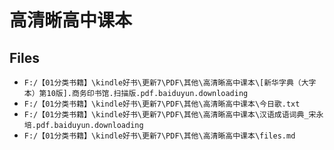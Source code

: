 # 高清晰高中课本

## Files

- `F:/【01分类书籍】\kindle好书\更新7\PDF\其他\高清晰高中课本\[新华字典（大字本）第10版].商务印书馆.扫描版.pdf.baiduyun.downloading`
- `F:/【01分类书籍】\kindle好书\更新7\PDF\其他\高清晰高中课本\今日歌.txt`
- `F:/【01分类书籍】\kindle好书\更新7\PDF\其他\高清晰高中课本\汉语成语词典_宋永培.pdf.baiduyun.downloading`
- `F:/【01分类书籍】\kindle好书\更新7\PDF\其他\高清晰高中课本\files.md`
